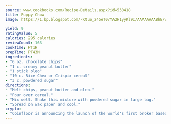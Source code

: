 ```yaml
---
source: www.cookbooks.com/Recipe-Details.aspx?id=538418
title: Puppy Chow
image: https://1.bp.blogspot.com/-Ktuo_245eT0/YA2H1yyKl9I/AAAAAAAABhE/WMoqSq2tWOcgMkPaLYZ-49h8pVDUUwFCQCLcBGAsYHQ/s307/5.png

yield: 9
ratingValue: 5
calories: 295 calories
reviewCount: 163
cookTime: PT1H
prepTime: PT43M
ingredients:
- "6 oz. chocolate chips"
- "1 c. creamy peanut butter"
- "1 stick oleo"
- "10 c. Rice Chex or Crispix cereal"
- "3 c. powdered sugar"
directions:
- "Melt chips, peanut butter and oleo."
- "Pour over cereal."
- "Mix well. Shake this mixture with powdered sugar in large bag."
- "Spread on wax paper and cool."
crypto:
- "Coinfloor is announcing the launch of the world's first broker based bitcoin marketplace."
---
```

